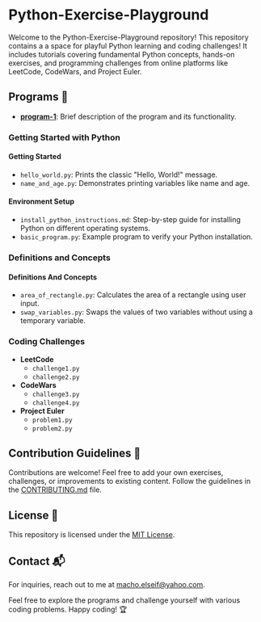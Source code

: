 # Python-Exercise-Playground

Welcome to the Python-Exercise-Playground repository! This repository contains a a space for playful Python learning and coding challenges! It includes tutorials covering fundamental Python concepts, hands-on exercises, and programming challenges from online platforms like LeetCode, CodeWars, and Project Euler.

## Programs  🚀

- [**program-1**](program-1/): Brief description of the program and its functionality.

### Getting Started with Python

#### Getting Started

- `hello_world.py`: Prints the classic "Hello, World!" message.
- `name_and_age.py`: Demonstrates printing variables like name and age.

#### Environment Setup

- `install_python_instructions.md`: Step-by-step guide for installing Python on different operating systems.
- `basic_program.py`: Example program to verify your Python installation.

### Definitions and Concepts

#### Definitions And Concepts

- `area_of_rectangle.py`: Calculates the area of a rectangle using user input.
- `swap_variables.py`: Swaps the values of two variables without using a temporary variable.

### Coding Challenges

- **LeetCode**
  - `challenge1.py`
  - `challenge2.py`
- **CodeWars**
  - `challenge3.py`
  - `challenge4.py`
- **Project Euler**
  - `problem1.py`
  - `problem2.py`

## Contribution Guidelines 🌟

Contributions are welcome! Feel free to add your own exercises, challenges, or improvements to existing content. Follow the guidelines in the [CONTRIBUTING.md](CONTRIBUTING.md) file.

## License 📝

This repository is licensed under the [MIT License](LICENSE).

## Contact 📬

For inquiries, reach out to me at macho.elseif@yahoo.com.

Feel free to explore the programs and challenge yourself with various coding problems. Happy coding! 🏆
